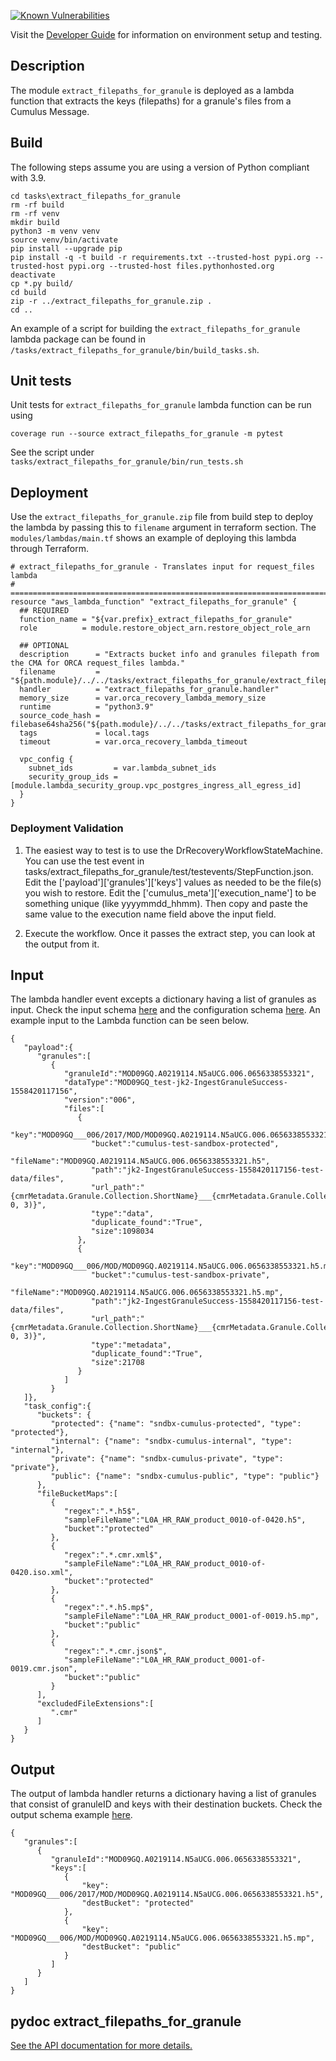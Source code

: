 [![Known Vulnerabilities](https://snyk.io/test/github/nasa/cumulus-orca/badge.svg?targetFile=tasks/extract_filepaths_for_granule/requirements.txt)](https://snyk.io/test/github/nasa/cumulus-orca?targetFile=tasks/extract_filepaths_for_granule/requirements.txt)

Visit the [Developer Guide](https://nasa.github.io/cumulus-orca/docs/developer/development-guide/code/contrib-code-intro) for information on environment setup and testing.

## Description

The module `extract_filepaths_for_granule` is deployed as a lambda function that extracts the keys (filepaths) for a granule's files from a Cumulus Message.

## Build

The following steps assume you are using a version of Python compliant with 3.9.

```
cd tasks\extract_filepaths_for_granule
rm -rf build
rm -rf venv
mkdir build
python3 -m venv venv
source venv/bin/activate
pip install --upgrade pip
pip install -q -t build -r requirements.txt --trusted-host pypi.org --trusted-host pypi.org --trusted-host files.pythonhosted.org
deactivate
cp *.py build/
cd build
zip -r ../extract_filepaths_for_granule.zip .
cd ..
```
An example of a script for building the `extract_filepaths_for_granule` lambda package can be found in `/tasks/extract_filepaths_for_granule/bin/build_tasks.sh`.

## Unit tests

Unit tests for `extract_filepaths_for_granule` lambda function can be run using 

```
coverage run --source extract_filepaths_for_granule -m pytest
```
See the script under `tasks/extract_filepaths_for_granule/bin/run_tests.sh`

## Deployment

Use the `extract_filepaths_for_granule.zip` file from build step to deploy the lambda by passing this to `filename` argument in terraform section.
The `modules/lambdas/main.tf` shows an example of deploying this lambda through Terraform.

```
# extract_filepaths_for_granule - Translates input for request_files lambda
# ==============================================================================
resource "aws_lambda_function" "extract_filepaths_for_granule" {
  ## REQUIRED
  function_name = "${var.prefix}_extract_filepaths_for_granule"
  role          = module.restore_object_arn.restore_object_role_arn

  ## OPTIONAL
  description      = "Extracts bucket info and granules filepath from the CMA for ORCA request_files lambda."
  filename         = "${path.module}/../../tasks/extract_filepaths_for_granule/extract_filepaths_for_granule.zip"
  handler          = "extract_filepaths_for_granule.handler"
  memory_size      = var.orca_recovery_lambda_memory_size
  runtime          = "python3.9"
  source_code_hash = filebase64sha256("${path.module}/../../tasks/extract_filepaths_for_granule/extract_filepaths_for_granule.zip")
  tags             = local.tags
  timeout          = var.orca_recovery_lambda_timeout

  vpc_config {
    subnet_ids         = var.lambda_subnet_ids
    security_group_ids = [module.lambda_security_group.vpc_postgres_ingress_all_egress_id]
  }
}
```
### Deployment Validation

1.  The easiest way to test is to use the DrRecoveryWorkflowStateMachine.
    You can use the test event in tasks/extract_filepaths_for_granule/test/testevents/StepFunction.json.
    Edit the ['payload']['granules']['keys'] values as needed to be the file(s) you wish to restore.
    Edit the ['cumulus_meta']['execution_name'] to be something unique (like yyyymmdd_hhmm). Then
    copy and paste the same value to the execution name field above the input field.

2.  Execute the workflow. Once it passes the extract step, you can look at the output from it.


## Input
The lambda handler event excepts a dictionary having a list of granules as input. Check the input schema [here](https://github.com/nasa/cumulus-orca/blob/master/tasks/extract_filepaths_for_granule/schemas/input.json) and the configuration schema [here](https://github.com/nasa/cumulus-orca/blob/master/tasks/extract_filepaths_for_granule/schemas/config.json). An example input to the Lambda function can be seen below.
```
{
   "payload":{
      "granules":[
         {
            "granuleId":"MOD09GQ.A0219114.N5aUCG.006.0656338553321",
            "dataType":"MOD09GQ_test-jk2-IngestGranuleSuccess-1558420117156",
            "version":"006",
            "files":[
               {
                  "key":"MOD09GQ___006/2017/MOD/MOD09GQ.A0219114.N5aUCG.006.0656338553321.h5",
                  "bucket":"cumulus-test-sandbox-protected",
                  "fileName":"MOD09GQ.A0219114.N5aUCG.006.0656338553321.h5",
                  "path":"jk2-IngestGranuleSuccess-1558420117156-test-data/files",
                  "url_path":"{cmrMetadata.Granule.Collection.ShortName}___{cmrMetadata.Granule.Collection.VersionId}/{extractYear(cmrMetadata.Granule.Temporal.RangeDateTime.BeginningDateTime)}/{substring(file.name, 0, 3)}",
                  "type":"data",
                  "duplicate_found":"True",
                  "size":1098034
               },
               {
                  "key":"MOD09GQ___006/MOD/MOD09GQ.A0219114.N5aUCG.006.0656338553321.h5.mp",
                  "bucket":"cumulus-test-sandbox-private",
                  "fileName":"MOD09GQ.A0219114.N5aUCG.006.0656338553321.h5.mp",
                  "path":"jk2-IngestGranuleSuccess-1558420117156-test-data/files",
                  "url_path":"{cmrMetadata.Granule.Collection.ShortName}___{cmrMetadata.Granule.Collection.VersionId}/{substring(file.name, 0, 3)}",
                  "type":"metadata",
                  "duplicate_found":"True",
                  "size":21708
               }
            ]
         }
   ]},
   "task_config":{
      "buckets": {
         "protected": {"name": "sndbx-cumulus-protected", "type": "protected"},
         "internal": {"name": "sndbx-cumulus-internal", "type": "internal"},
         "private": {"name": "sndbx-cumulus-private", "type": "private"},
         "public": {"name": "sndbx-cumulus-public", "type": "public"}
      },
      "fileBucketMaps":[
         {
            "regex":".*.h5$",
            "sampleFileName":"L0A_HR_RAW_product_0010-of-0420.h5",
            "bucket":"protected"
         },
         {
            "regex":".*.cmr.xml$",
            "sampleFileName":"L0A_HR_RAW_product_0010-of-0420.iso.xml",
            "bucket":"protected"
         },
         {
            "regex":".*.h5.mp$",
            "sampleFileName":"L0A_HR_RAW_product_0001-of-0019.h5.mp",
            "bucket":"public"
         },
         {
            "regex":".*.cmr.json$",
            "sampleFileName":"L0A_HR_RAW_product_0001-of-0019.cmr.json",
            "bucket":"public"
         }
      ],
      "excludedFileExtensions":[
         ".cmr"
      ]
   }
}
```
## Output
The output of lambda handler returns a dictionary having a list of granules that consist of granuleID and keys with their destination buckets. Check the output schema example [here](https://github.com/nasa/cumulus-orca/blob/master/tasks/extract_filepaths_for_granule/schemas/output.json).
```
{
   "granules":[
      {
         "granuleId":"MOD09GQ.A0219114.N5aUCG.006.0656338553321",
         "keys":[
            {
                "key": "MOD09GQ___006/2017/MOD/MOD09GQ.A0219114.N5aUCG.006.0656338553321.h5",
                "destBucket": "protected"
            },
            {
                "key": "MOD09GQ___006/MOD/MOD09GQ.A0219114.N5aUCG.006.0656338553321.h5.mp",
                "destBucket": "public"
            }
         ]
      }
   ]
}

```
## pydoc extract_filepaths_for_granule
[See the API documentation for more details.](API.md)
